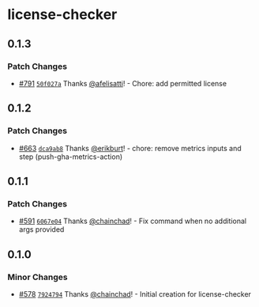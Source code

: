 # license-checker

## 0.1.3

### Patch Changes

- [#791](https://github.com/smartcontractkit/.github/pull/791)
  [`50f027a`](https://github.com/smartcontractkit/.github/commit/50f027aa97f496b947930e2faae2caa94d909cea)
  Thanks [@afelisatti](https://github.com/afelisatti)! - Chore: add permitted
  license

## 0.1.2

### Patch Changes

- [#663](https://github.com/smartcontractkit/.github/pull/663)
  [`dca9ab8`](https://github.com/smartcontractkit/.github/commit/dca9ab89d734e82738b8aa52bd25d09b205ec6ee)
  Thanks [@erikburt](https://github.com/erikburt)! - chore: remove metrics
  inputs and step (push-gha-metrics-action)

## 0.1.1

### Patch Changes

- [#591](https://github.com/smartcontractkit/.github/pull/591)
  [`6067e04`](https://github.com/smartcontractkit/.github/commit/6067e04572dfe7b3eb29ba4c90210994ddbcb272)
  Thanks [@chainchad](https://github.com/chainchad)! - Fix command when no
  additional args provided

## 0.1.0

### Minor Changes

- [#578](https://github.com/smartcontractkit/.github/pull/578)
  [`7924794`](https://github.com/smartcontractkit/.github/commit/79247947429b04f257fcaad46e3f721be9297201)
  Thanks [@chainchad](https://github.com/chainchad)! - Initial creation for
  license-checker
